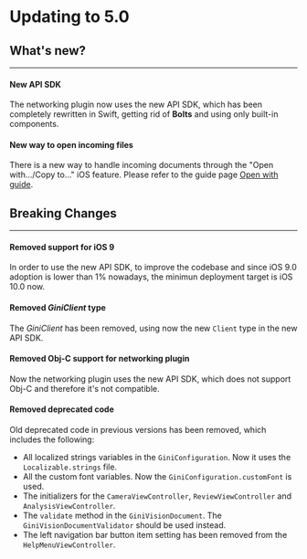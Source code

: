 Updating to 5.0
=============================

## What's new?
---

#### New API SDK
The networking plugin now uses the new API SDK, which has been completely rewritten in Swift, getting rid of  **Bolts** and using only built-in components.

#### New way to open incoming files
There is a new way to handle incoming documents through the "Open with.../Copy to..." iOS feature. Please refer to the guide page [Open with guide](open-with-guide.html).

## Breaking Changes
---

#### Removed support for iOS 9
In order to use the new API SDK, to improve the codebase and since iOS 9.0 adoption is lower than 1% nowadays, the minimun deployment target is iOS 10.0 now.

#### Removed _GiniClient_ type
The _GiniClient_ has been removed, using now the new `Client` type in the new API SDK.

#### Removed Obj-C support for networking plugin
Now the networking plugin uses the new API SDK, which does not support Obj-C and therefore it's not compatible.

#### Removed deprecated code
Old deprecated code in previous versions has been removed, which includes the following:
* All localized strings variables in the `GiniConfiguration`. Now it uses the `Localizable.strings` file.
* All the custom font variables. Now the `GiniConfiguration.customFont` is used.
* The initializers for the `CameraViewController`, `ReviewViewController` and `AnalysisViewController`.
* The `validate` method in the `GiniVisionDocument`. The `GiniVisionDocumentValidator` should be used instead.
* The left navigation bar button item setting has been removed from the `HelpMenuViewController`.
